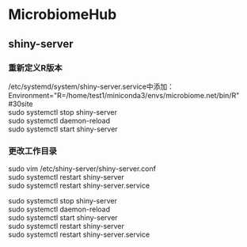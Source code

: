 # MicrobiomeHub

## shiny-server 

### 重新定义R版本
/etc/systemd/system/shiny-server.service中添加：  
Environment="R=/home/test1/miniconda3/envs/microbiome.net/bin/R"  #30site  
sudo systemctl stop shiny-server  
sudo systemctl daemon-reload   
sudo systemctl start shiny-server  

### 更改工作目录
sudo vim /etc/shiny-server/shiny-server.conf   
sudo systemctl restart shiny-server   
sudo systemctl restart shiny-server.service   


sudo systemctl stop shiny-server  
sudo systemctl daemon-reload   
sudo systemctl start shiny-server  
sudo systemctl restart shiny-server   
sudo systemctl restart shiny-server.service   

